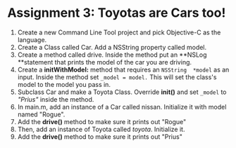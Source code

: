 # Assignment 3: Toyotas are Cars too!

1. Create a new Command Line Tool project and pick Objective-C as the language.
2. Create a Class called Car. Add a NSString property called model.
3. Create a method called drive. Inside the method put an **NSLog **statement that prints the model of the car you are driving.
4. Create a **initWithModel:** method that requires an `NSString  *model` as an input. Inside the method set `_model = model.` This will set the class's model to the model you pass in.
5. Subclass Car and make a Toyota Class. Override **init()** and set `_model` to *"Prius"* inside the method.
6. In main.m, add an instance of a Car called nissan. Initialize it with model named "Rogue".
7. Add the **drive()** method to make sure it prints out "Rogue"
8. Then, add an instance of Toyota called *toyota*. Initialize it.
9. Add the **drive()** method to make sure it prints out "Prius"
